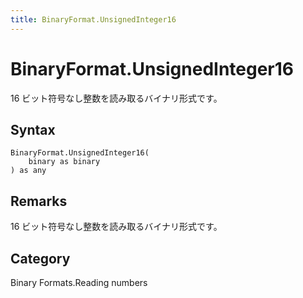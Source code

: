 ```yaml
---
title: BinaryFormat.UnsignedInteger16
---
```


# BinaryFormat.UnsignedInteger16


16 ビット符号なし整数を読み取るバイナリ形式です。


## Syntax

```powerquery
BinaryFormat.UnsignedInteger16(
    binary as binary
) as any
```


## Remarks

16 ビット符号なし整数を読み取るバイナリ形式です。



## Category
Binary Formats.Reading numbers

